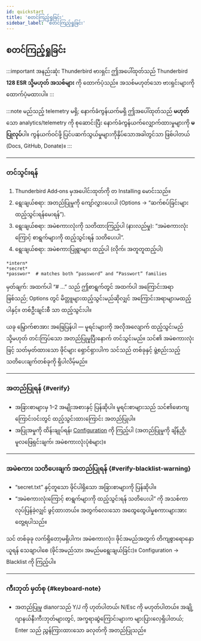 ```yaml
---
id: quickstart
title: 'စတင်ကြည့်ရှုခြင်း'
sidebar_label: 'စတင်ကြည့်ရှုခြင်း'
---
```


## စတင်ကြည့်ရှုခြင်း

:::important အနည်းဆုံး Thunderbird ဗားရှင်း
ဤအပေါ်ထုတ်သည် Thunderbird **128 ESR သို့မဟုတ် အသစ်များ** ကို ထောက်ပံ့သည်။ အသစ်မဟုတ်သော ဗားရှင်းများကို ထောက်ပံ့မထားပါ။
:::

:::note မည်သည့် telemetry မရှိ; နောက်ခံကွန်ယက်မရှိ
ဤအပေါ်ထုတ်သည် **မဟုတ်**သော analytics/telemetry ကို စုဆောင်းပြီး နောက်ခံကွန်ယက်လျှောက်ထားမှုများကို **မပြုလုပ်**ပါ။ ကွန်ယက်ဝင်ဖို့ ပြင်ပဆက်သွယ်မှုများကိုနှိပ်သောအခါတွင်သာ ဖြစ်ပါတယ် (Docs, GitHub, Donate)။
:::

---

### တင်သွင်းရန်

1. Thunderbird Add‑ons မှအပေါင်းထုတ်ကို တ Installing မောင်းသည်။
2. ရွေးချယ်စရာ: အတည်ပြုမှုကို ကျော်လွှားပေးပါ (Options → “ဆက်စပ်ခြင်းများထည့်သွင်းရန်မေးရန်”).
3. ရွေးချယ်စရာ: အမဲစကားလုံးကို သတိထားကြည့်ပါ (နားလည်မှု): “အမဲစကားလုံးကြောင့် စာရွက်များကို ထည့်သွင်းရန် သတိပေးပါ”.
4. ရွေးချယ်စရာ: အမဲစကားပြုရွာများ ထည့်ပါ (လိုက်၊ အတူတူထည့်ပါ)

```
*intern*
*secret*
*passwor*  # matches both “password” and “Passwort” families
```

မှတ်ချက်: အထက်ပါ “# …” သည် ဤစာရွက်တွင် အထက်ပါ အကြောင်းအရာဖြစ်သည်; Options တွင် မိတ္တူများထည့်သွင်းမည်ဆိုလျှင် အကြောင်းအရာများမထည့်ပါနှင့်။ တစ်ဦးချင်းစီ သာ ထည့်သွင်းပါ။

ယခု မြှောက်စာအား အဖြေပြန်ပါ — မူရင်းများကို အလိုအလျောက် ထည့်သွင်းမည် သို့မဟုတ် တင်းကြပ်သော အတည်ပြုမှုပြီးနောက် တင်သွင်းမည်။ သင်၏ အမဲစကားလုံးဖြင့် သတ်မှတ်ထားသော ဖိုင်များ ရှောင်ရှားပါက သင်သည် တစ်ခုနှင့် ဖွဲ့စည်းသည့် သတိပေးချက်တစ်ခုကို ရှိပါလိမ့်မည်။

---

### အတည်ပြုရန် {#verify}

- အခြားစာများမှ 1–2 အမျိုးအစားနှင့် ပြန်ဆိုပါ။ မူရင်းစာများသည် သင်၏ဖောကျကြောင်း၀င်းတွင် ထည့်သွင်းထားကြောင်း အတည်ပြုပါ။
- အပြုအမှုကို ထိန်းချုပ်ရန်၊ [Configuration](configuration) ကို ကြည့်ပါ (အတည်ပြုမှုကို ချိန်ညှိ၊ မူလဖြေရှင်းချက်၊ အမဲစကားလုံးပုံစံများ)။

---

### အမဲစကား သတိပေးချက် အတည်ပြုရန် {#verify-blacklist-warning}

- “secret.txt” နှင့်တူသော ဖိုင်ပါရှိသော အခြားစာများကို ပြန်ဆိုပါ။
- “အမဲစကားလုံးကြောင့် စာရွက်များကို ထည့်သွင်းရန် သတိပေးပါ” ကို အသစ်ကာလုပ်ပြန်ခဲ့လျှင် ဖွင့်ထားတယ်။ အတွက်လေးသော အထွေထွေပါမှုစကားများအား တွေ့ရပါသည်။

သင် တစ်ခုခု လက်ရှိတော့မရှိပါက၊ အမဲစကားလုံး၊ ဖိုင်အမည်အတွက် တိကျစွာရောနှော ယူရန် သေချာပါစေ (ဖိုင်အမည်သာ၊ အမည်မရွေးချယ်ခြင်း)။ Configuration → Blacklist ကို ကြည့်ပါ။

---

### ကီးဘုတ် မှတ်စု {#keyboard-note}

- အတည်ပြုမှု diалогသည် Y/J ကို ဟုတ်ပါတယ်၊ N/Esc ကို မဟုတ်ပါတယ်။ အချို့ ဂျာနယ်နီးကီးဘုတ်များတွင်, အက္ခရာဆွဲကြောင်းများက များပြားလေ့ရှိပါတယ်; Enter သည် ညွှန်ကြားထားသော ခလုတ်ကို အတည်ပြုသည်။
